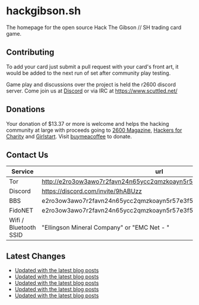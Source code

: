 # hackgibson.sh
The homepage for the open source Hack The Gibson // SH trading card game.


## Contributing

To add your card just submit a pull request with your card's front art, it would be added to the next run of set after community play testing.

Game play and discussions over the project is held the r2600 discord server. Come join us at [Discord](https://discord.com/invite/9hABUzz) or via IRC at https://www.scuttled.net/


## Donations

Your donation of $13.37 or more is welcome and helps the hacking community at large with proceeds going to [2600 Magazine](https://2600.com/), [Hackers for Charity](https://hackersforcharity.org) and [Girlstart](https://girlstart.org).  Visit [buymeacoffee](https://www.buymeacoffee.com/hackgibson.sh) to donate.


## Contact Us

Service | url
-|-
Tor | http://e2ro3ow3awo7r2favn24n65ycc2qmzkoayn5r57e3f56nvjwdcgg32ad.onion
Discord | https://discord.com/invite/9hABUzz
BBS | e2ro3ow3awo7r2favn24n65ycc2qmzkoayn5r57e3f56nvjwdcgg32ad.onion:23
FidoNET | e2ro3ow3awo7r2favn24n65ycc2qmzkoayn5r57e3f56nvjwdcgg32ad.onion:24554
Wifi / Bluetooth SSID | "Ellingson Mineral Company" or "EMC Net - <fidonet address>"

## Latest Changes
<!-- BLOG-POST-LIST:START -->
- [Updated with the latest blog posts](https://github.com/DFW2600/hackgibson.sh/commit/eee3686efe28abe1971d57349681c31b21511bed)
- [Updated with the latest blog posts](https://github.com/DFW2600/hackgibson.sh/commit/dde14c07db9c350edd0d62f8458eb1c698c10060)
- [Updated with the latest blog posts](https://github.com/DFW2600/hackgibson.sh/commit/07a8bc51e47979171a26fe53228dcd61d6be9670)
- [Updated with the latest blog posts](https://github.com/DFW2600/hackgibson.sh/commit/26f56fce79d20a0b1af4a3003f8adb6d7e70f8ff)
- [Updated with the latest blog posts](https://github.com/DFW2600/hackgibson.sh/commit/cfbc1add7165b4f00a7feb27c369a5a43e18d060)
<!-- BLOG-POST-LIST:END -->
